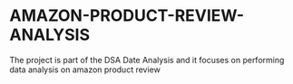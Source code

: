 # AMAZON-PRODUCT-REVIEW-ANALYSIS
The project is part of the DSA Date Analysis and it focuses on performing data analysis on amazon product review
